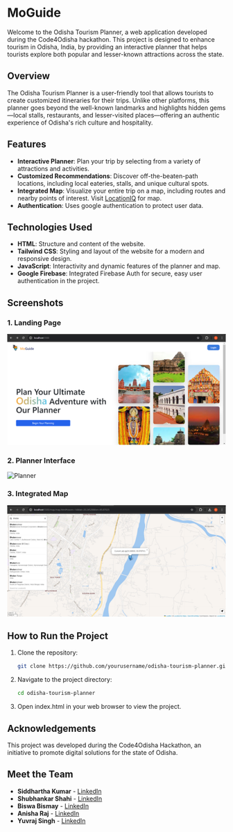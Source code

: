 # MoGuide

Welcome to the Odisha Tourism Planner, a web application developed during the Code4Odisha hackathon. This project is designed to enhance tourism in Odisha, India, by providing an interactive planner that helps tourists explore both popular and lesser-known attractions across the state.

## Overview

The Odisha Tourism Planner is a user-friendly tool that allows tourists to create customized itineraries for their trips. Unlike other platforms, this planner goes beyond the well-known landmarks and highlights hidden gems—local stalls, restaurants, and lesser-visited places—offering an authentic experience of Odisha's rich culture and hospitality.

## Features

- **Interactive Planner**: Plan your trip by selecting from a variety of attractions and activities.
- **Customized Recommendations**: Discover off-the-beaten-path locations, including local eateries, stalls, and unique cultural spots.
- **Integrated Map**: Visualize your entire trip on a map, including routes and nearby points of interest. Visit [LocationIQ](https://my.locationiq.com/dashboard/) for map.
- **Authentication**: Uses google authentication to protect user data.

## Technologies Used

- **HTML**: Structure and content of the website.
- **Tailwind CSS**: Styling and layout of the website for a modern and responsive design.
- **JavaScript**: Interactivity and dynamic features of the planner and map.
- **Google Firebase**: Integrated Firebase Auth for secure, easy user authentication in the project.

## Screenshots

### 1. Landing Page
![Landing Page](images/moguide_hero.png)

### 2. Planner Interface
![Planner](images/moguide_planner.png.png)

### 3. Integrated Map
![Map](images/moguide_map.png)

## How to Run the Project

1. Clone the repository:
   ```bash
   git clone https://github.com/yourusername/odisha-tourism-planner.git

2. Navigate to the project directory:
   ```bash
   cd odisha-tourism-planner

3. Open index.html in your web browser to view the project.

## Acknowledgements

This project was developed during the Code4Odisha Hackathon, an initiative to promote digital solutions for the state of Odisha.

## Meet the Team

- **Siddhartha Kumar** - [LinkedIn](https://www.linkedin.com/in/siddhartha-kumar-748751223/)
- **Shubhankar Shahi** - [LinkedIn](https://www.linkedin.com/in/shubhankar-shahi-20b588237/)
- **Biswa Bismay** - [LinkedIn](https://www.linkedin.com/in/biswabismay/)
- **Anisha Raj** - [LinkedIn](https://www.linkedin.com/in/anishaah/)
- **Yuvraj Singh** - [LinkedIn](https://www.linkedin.com/in/yuvraj229/)
```